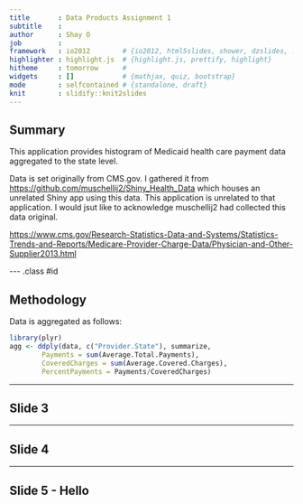 ```yaml
---
title       : Data Products Assignment 1
subtitle    : 
author      : Shay O
job         : 
framework   : io2012        # {io2012, html5slides, shower, dzslides, ...}
highlighter : highlight.js  # {highlight.js, prettify, highlight}
hitheme     : tomorrow      # 
widgets     : []            # {mathjax, quiz, bootstrap}
mode        : selfcontained # {standalone, draft}
knit        : slidify::knit2slides
---
```


## Summary

This application provides histogram of Medicaid health care payment data aggregated to the state level. 

Data is set originally from CMS.gov. I gathered it from https://github.com/muschellij2/Shiny_Health_Data which houses an unrelated Shiny app using this data. This application is unrelated to that application. I would jsut like to acknowledge muschellij2 had collected this data original.

https://www.cms.gov/Research-Statistics-Data-and-Systems/Statistics-Trends-and-Reports/Medicare-Provider-Charge-Data/Physician-and-Other-Supplier2013.html

--- .class #id 

## Methodology

Data is aggregated as follows:

```r
library(plyr)
agg <- ddply(data, c("Provider.State"), summarize, 
        Payments = sum(Average.Total.Payments),              
        CoveredCharges = sum(Average.Covered.Charges),
        PercentPayments = Payments/CoveredCharges)
```

---
## Slide 3

---
## Slide 4

---
## Slide 5 - Hello




